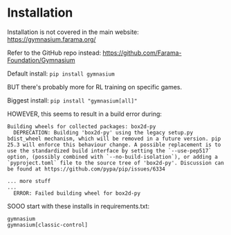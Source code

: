 # Installation

Installation is not covered in the main website: https://gymnasium.farama.org/

Refer to the GitHub repo instead: https://github.com/Farama-Foundation/Gymnasium

Default install: `pip install gymnasium`

BUT there's probably more for RL training on specific games.

Biggest install: `pip install "gymnasium[all]"`

HOWEVER, this seems to result in a build error during:

```
Building wheels for collected packages: box2d-py
  DEPRECATION: Building 'box2d-py' using the legacy setup.py bdist_wheel mechanism, which will be removed in a future version. pip 25.3 will enforce this behaviour change. A possible replacement is to use the standardized build interface by setting the `--use-pep517` option, (possibly combined with `--no-build-isolation`), or adding a `pyproject.toml` file to the source tree of 'box2d-py'. Discussion can be found at https://github.com/pypa/pip/issues/6334

... more stuff
...
  ERROR: Failed building wheel for box2d-py
```

SOOO start with these installs in requirements.txt:
```
gymnasium
gymnasium[classic-control]
```